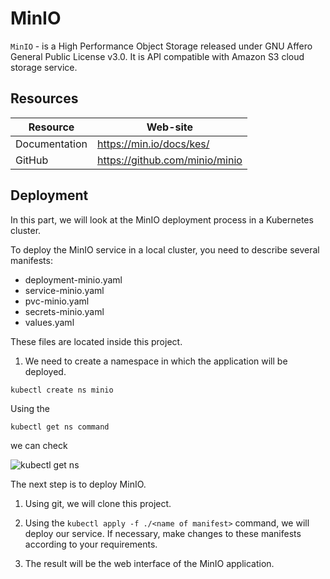 # MinIO

```MinIO``` - is a High Performance Object Storage released under GNU Affero General Public License v3.0. It is API compatible with Amazon S3 cloud storage service.

## Resources

| Resource | Web-site |
| ------ | ------ |
| Documentation | https://min.io/docs/kes/ |
| GitHub | https://github.com/minio/minio |

## Deployment

In this part, we will look at the MinIO deployment process in a Kubernetes cluster.

To deploy the MinIO service in a local cluster, you need to describe several manifests:

- deployment-minio.yaml
- service-minio.yaml
- pvc-minio.yaml
- secrets-minio.yaml
- values.yaml

These files are located inside this project.

1. We need to create a namespace in which the application will be deployed.

```
kubectl create ns minio
```

Using the 

```
kubectl get ns command
```
 we can check

![kubectl get ns](https://github.com/NikitaPrimakov/MinIO/blob/e5aa4953bcbeefcd2c1269a643be5d3cf13aa92e/kubectl%20get%20ns.png "kubectl get ns")

The next step is to deploy MinIO.

1. Using git, we will clone this project.

2. Using the ```kubectl apply -f ./<name of manifest>``` command, we will deploy our service. If necessary, make changes to these manifests according to your requirements.

3. The result will be the web interface of the MinIO application.

